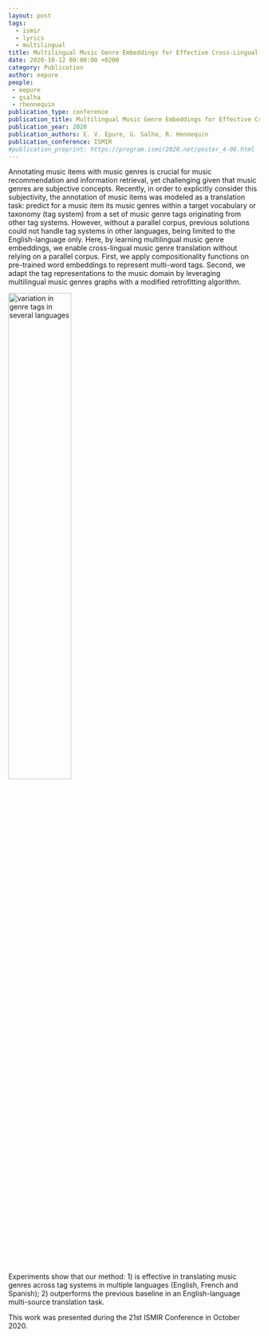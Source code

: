 ```yaml
---
layout: post
tags:
  - ismir
  - lyrics
  - multilingual
title: Multilingual Music Genre Embeddings for Effective Cross-Lingual Music Item Annotation
date: 2020-10-12 00:00:00 +0200
category: Publication
author: eepure
people:
 - eepure
 - gsalha
 - rhennequin
publication_type: conference
publication_title: Multilingual Music Genre Embeddings for Effective Cross-Lingual Music Item Annotation
publication_year: 2020
publication_authors: E. V. Epure, G. Salha, R. Hennequin
publication_conference: ISMIR
#publication_preprint: https://program.ismir2020.net/poster_4-06.html
---
```


Annotating music items with music genres is crucial for music recommendation and information retrieval, yet challenging given that music genres are subjective concepts.
Recently, in order to explicitly consider this subjectivity, the annotation of music items was modeled as a translation task:
predict for a music item its music genres within a target vocabulary or taxonomy (tag system) from a set of music genre tags originating from other tag systems. 
However, without a parallel corpus, previous solutions could not handle tag systems in other languages, being limited to the English-language only.
Here, by learning multilingual music genre embeddings, we enable cross-lingual music genre translation without relying on a parallel corpus.
First, we apply compositionality functions on pre-trained word embeddings to represent multi-word tags.
Second, we adapt the tag representations to the music domain by leveraging multilingual music genres graphs with a modified retrofitting algorithm.

<div class="publication-illustration">
    <img
        style="width: 50%;"
        src="{{ '/static/images/publis/epure20ismir/results.png' | prepend: site.url }}"
        alt="variation in genre tags in several languages"/>
</div>

Experiments show that our method: 1) is effective in translating music genres across tag systems in multiple languages (English, French and Spanish);
2) outperforms the previous baseline in an English-language multi-source translation task.

This work was presented during the 21st ISMIR Conference in October 2020.
